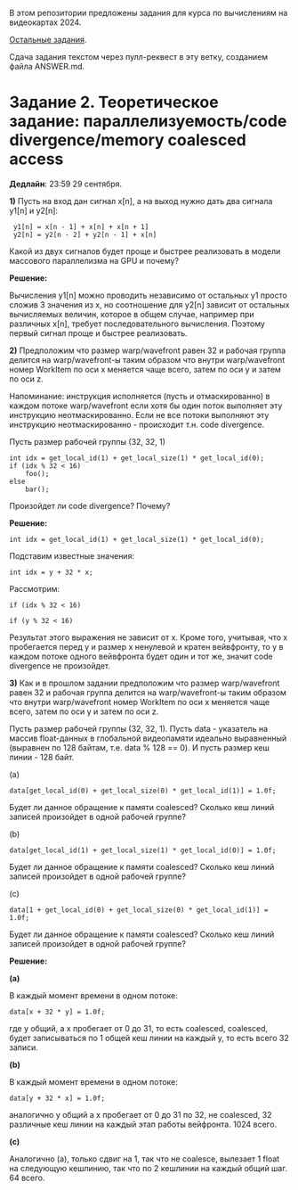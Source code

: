 В этом репозитории предложены задания для курса по вычислениям на видеокартах 2024.

[Остальные задания](https://github.com/GPGPUCourse/GPGPUTasks2024/).

Сдача задания текстом через пулл-реквест в эту ветку, созданием файла ANSWER.md.

# Задание 2. Теоретическое задание: параллелизуемость/code divergence/memory coalesced access

**Дедлайн**: 23:59 29 сентября.

**1)** Пусть на вход дан сигнал x[n], а на выход нужно дать два сигнала y1[n] и y2[n]:

```
 y1[n] = x[n - 1] + x[n] + x[n + 1]
 y2[n] = y2[n - 2] + y2[n - 1] + x[n]
```

Какой из двух сигналов будет проще и быстрее реализовать в модели массового параллелизма на GPU и почему?

**Решение:**
 
Вычисления y1[n] можно проводить независимо от остальных y1 просто сложив 3 значения из x, но соотношение для y2[n] зависит от остальных вычисляемых величин, которое в общем случае, например при различных x[n], требует последовательного вычисления. Поэтому первый сигнал проще и быстрее реализовать.

**2)** Предположим что размер warp/wavefront равен 32 и рабочая группа делится
 на warp/wavefront-ы таким образом что внутри warp/wavefront
 номер WorkItem по оси x меняется чаще всего, затем по оси y и затем по оси z.

Напоминание: инструкция исполняется (пусть и отмаскированно) в каждом потоке warp/wavefront если хотя бы один поток выполняет эту инструкцию неотмаскированно. Если не все потоки выполняют эту инструкцию неотмаскированно - происходит т.н. code divergence.

Пусть размер рабочей группы (32, 32, 1)

```
int idx = get_local_id(1) + get_local_size(1) * get_local_id(0);
if (idx % 32 < 16)
    foo();
else
    bar();
```

Произойдет ли code divergence? Почему?

**Решение:** 

```
int idx = get_local_id(1) + get_local_size(1) * get_local_id(0);
```
Подставим известные значения:
```
int idx = y + 32 * x;
```
Рассмотрим:
```
if (idx % 32 < 16)
```

```
if (y % 32 < 16)
```

Результат этого выражения не зависит от x.
Кроме того, учитывая, что x пробегается перед y и размер x ненулевой и кратен вейвфронту, то y в каждом потоке одного вейвфронта будет один и тот же, значит  code divergence не произойдет.

**3)** Как и в прошлом задании предположим что размер warp/wavefront равен 32 и рабочая группа делится
 на warp/wavefront-ы таким образом что внутри warp/wavefront
 номер WorkItem по оси x меняется чаще всего, затем по оси y и затем по оси z.

Пусть размер рабочей группы (32, 32, 1).
Пусть data - указатель на массив float-данных в глобальной видеопамяти идеально выравненный (выравнен по 128 байтам, т.е. data % 128 == 0). И пусть размер кеш линии - 128 байт.

(a)
```
data[get_local_id(0) + get_local_size(0) * get_local_id(1)] = 1.0f;
```

Будет ли данное обращение к памяти coalesced? Сколько кеш линий записей произойдет в одной рабочей группе?

(b)
```
data[get_local_id(1) + get_local_size(1) * get_local_id(0)] = 1.0f;
```

Будет ли данное обращение к памяти coalesced? Сколько кеш линий записей произойдет в одной рабочей группе?

(c)
```
data[1 + get_local_id(0) + get_local_size(0) * get_local_id(1)] = 1.0f;
```
Будет ли данное обращение к памяти coalesced? Сколько кеш линий записей произойдет в одной рабочей группе?

**Решение:** 

**(a)**

В каждый момент времени в одном потоке:
```
data[x + 32 * y] = 1.0f;
```
где y общий, а x пробегает от 0 до 31, то есть coalesced, coalesced, будет записываться по 1 общей кеш линии на каждый y, то есть всего 32 записи.

**(b)**

В каждый момент времени в одном потоке:
```
data[y + 32 * x] = 1.0f;
```
аналогично y общий а x пробегает от 0 до 31 по 32, не coalesced, 32 различные кеш линии на каждый этап работы вейфронта.
1024 всего.

**(c)**

Аналогично (а), только сдвиг на 1, так что не coalesce, вылезает 1 float на следующую кешлинию, так что по 2 кешлинии на каждый общий шаг. 64 всего.


